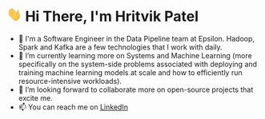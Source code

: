 # <img width="30px" src="https://github.com/SatYu26/SatYu26/raw/master/Assets/Hi.gif" /> Hi There, I'm Hritvik Patel

- 🔭 I'm a Software Engineer in the Data Pipeline team at Epsilon. Hadoop, Spark and Kafka are a few technologies that I work with daily.
- 🌱 I’m currently learning more on Systems and Machine Learning (more specifically on the system-side problems associated with deploying and training machine learning models at scale and how to efficiently run resource-intensive workloads).
- 💞️ I’m looking forward to collaborate more on open-source projects that excite me.
- 📫 You can reach me on [LinkedIn](https://www.linkedin.com/in/hritvik-p/)

<!-- <p align="center">
  <a href="https://github.com/anuraghazra/github-readme-stats">
    <img align="center" src="https://github-readme-stats.vercel.app/api?username=hritvikpatel4&count_private=true&show_icons=true&theme=tokyonight&cache_seconds=14400" />
  </a>
</p> -->
